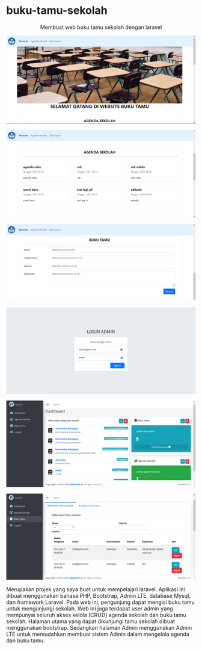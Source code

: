 # buku-tamu-sekolah
<p align="center"> Membuat web buku tamu sekolah dengan laravel </p>

<p align="center"><img src="https://github.com/Dnarwik/buku-tamu-sekolah/blob/master/storage/app/public/gambar-web1.png"</p>
<p align="center"><img src="https://github.com/Dnarwik/buku-tamu-sekolah/blob/master/storage/app/public/gambar-web2.png"</p>
<p align="center"><img src="https://github.com/Dnarwik/buku-tamu-sekolah/blob/master/storage/app/public/gambar-web3.png"</p>
<p align="center"><img src="https://github.com/Dnarwik/buku-tamu-sekolah/blob/master/storage/app/public/gambar-web4.png"</p>
<p align="center"><img src="https://github.com/Dnarwik/buku-tamu-sekolah/blob/master/storage/app/public/gambar-web5.png"</p>
<p align="center"><img src="https://github.com/Dnarwik/buku-tamu-sekolah/blob/master/storage/app/public/gambar-web6.png"</p>

Merupakan projek yang saya buat untuk mempelajari laravel. Aplikasi ini dibuat menggunakan bahasa PHP, Bootstrap, Admin LTE, database Mysql, dan framework Laravel. Pada web ini, pengunjung dapat mengisi buku tamu untuk mengunjungi sekolah. Web ini juga terdapat user admin yang mempunyai seluruh akses kelola (CRUD) agenda sekolah dan buku tamu sekolah. Halaman utama yang dapat dikunjungi tamu sekolah dibuat menggunakan bootstrap. Sedangkan halaman Admin menggunakan Admin LTE untuk memudahkan membuat sistem Admin dalam mengelola agenda dan buku tamu. 
